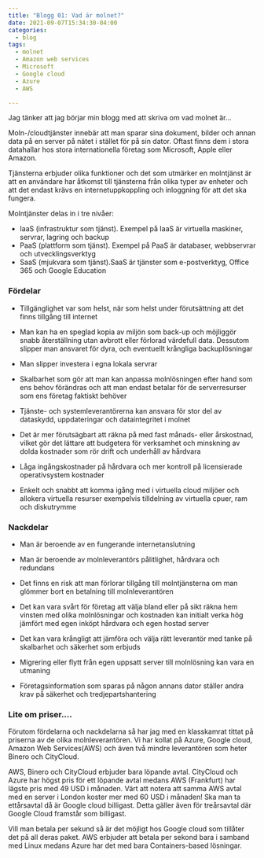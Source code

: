 ```yaml
---
title: "Blogg 01: Vad är molnet?"
date: 2021-09-07T15:34:30-04:00
categories:
  - blog
tags:
  - molnet
  - Amazon web services
  - Microsoft
  - Google cloud
  - Azure
  - AWS

---
```


Jag tänker att jag börjar min blogg med att skriva om vad molnet är...

Moln-/cloudtjänster innebär att man sparar sina dokument, bilder och annan data på en server på nätet i stället för på sin dator. Oftast finns dem i stora datahallar hos stora internationella företag som Microsoft, Apple eller Amazon.  

Tjänsterna erbjuder olika funktioner och det som utmärker en molntjänst är att en användare har åtkomst till tjänsterna från olika typer av enheter och att det endast krävs en internetuppkoppling och inloggning för att det ska fungera. 

Molntjänster delas in i tre nivåer:

* IaaS (infrastruktur som tjänst). Exempel på IaaS är virtuella maskiner, servrar, lagring och backup
* PaaS (plattform som tjänst). Exempel på PaaS är databaser, webbservrar och utvecklingsverktyg
* SaaS (mjukvara som tjänst).SaaS är tjänster som e-postverktyg, Office 365 och Google Education


### Fördelar 

* Tillgänglighet var som helst, när som helst under förutsättning att det finns tillgång till internet 

* Man kan ha en speglad kopia av miljön som back-up och möjliggör snabb återställning utan avbrott eller förlorad värdefull data. Dessutom slipper man ansvaret för dyra, och eventuellt krångliga backuplösningar 

* Man slipper investera i egna lokala servrar 

* Skalbarhet som gör att man kan anpassa molnlösningen efter hand som ens behov förändras och att man endast betalar för de serverresurser som ens företag faktiskt behöver 

* Tjänste- och systemleverantörerna kan ansvara för stor del av dataskydd, uppdateringar och dataintegritet i molnet 

* Det är mer förutsägbart att räkna på med fast månads- eller årskostnad, vilket gör det lättare att budgetera för verksamhet och minskning av dolda kostnader som rör drift och underhåll av hårdvara 

* Låga ingångskostnader på hårdvara och mer kontroll på licensierade operativsystem kostnader 

* Enkelt och snabbt att komma igång med i virtuella cloud miljöer och allokera virtuella resurser exempelvis tilldelning av virtuella cpuer, ram och diskutrymme 

### Nackdelar 

* Man är beroende av en fungerande internetanslutning  

* Man är beroende av molnleverantörs pålitlighet, hårdvara och redundans

* Det finns en risk att man förlorar tillgång till molntjänsterna om man glömmer bort en betalning till molnleverantören  

* Det kan vara svårt för företag att välja bland eller på sikt räkna hem vinsten med olika molnlösningar och kostnaden kan initialt verka hög jämfört med egen inköpt hårdvara och egen hostad server 

* Det kan vara krångligt att jämföra och välja rätt leverantör med tanke på skalbarhet och säkerhet som erbjuds 

* Migrering eller flytt från egen uppsatt server till molnlösning kan vara en utmaning 

* Företagsinformation som sparas på någon annans dator ställer andra krav på säkerhet och tredjepartshantering 

### Lite om priser....

Förutom fördelarna och nackdelarna så har jag med en klasskamrat tittat på priserna av de olika molnleverantören. Vi har kollat på Azure, Google cloud, Amazon Web Services(AWS) och även två mindre leverantören som heter Binero och CityCloud.  

AWS, Binero och CityCloud erbjuder bara löpande avtal. CityCloud och Azure har högst pris för ett löpande avtal medans AWS (Frankfurt) har lägste pris med 49 USD i månaden. Värt att notera att samma AWS avtal med en server i London koster mer med 60 USD i månaden! Ska man ta ettårsavtal då är Google cloud billigast. Detta gäller även för treårsavtal där Google Cloud framstår som billigast.  

Vill man betala per sekund så är det möjligt hos Google cloud som tillåter det på all deras paket. AWS erbjuder att betala per sekond bara i samband med Linux medans Azure har det med bara Containers-based lösningar.  

 